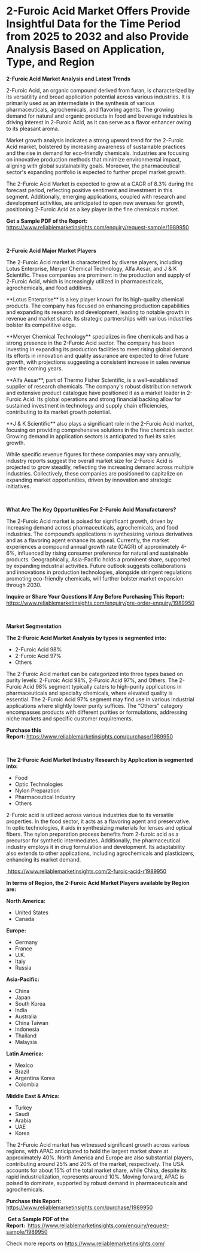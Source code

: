 <p><h1>2-Furoic Acid Market Offers Provide Insightful Data for the Time Period from 2025 to 2032 and also Provide Analysis Based on Application, Type, and Region</h1></p><p><strong>2-Furoic Acid Market Analysis and Latest Trends</strong></p>
<p><p>2-Furoic Acid, an organic compound derived from furan, is characterized by its versatility and broad application potential across various industries. It is primarily used as an intermediate in the synthesis of various pharmaceuticals, agrochemicals, and flavoring agents. The growing demand for natural and organic products in food and beverage industries is driving interest in 2-Furoic Acid, as it can serve as a flavor enhancer owing to its pleasant aroma.</p><p>Market growth analysis indicates a strong upward trend for the 2-Furoic Acid market, bolstered by increasing awareness of sustainable practices and the rise in demand for eco-friendly chemicals. Industries are focusing on innovative production methods that minimize environmental impact, aligning with global sustainability goals. Moreover, the pharmaceutical sector's expanding portfolio is expected to further propel market growth.</p><p>The 2-Furoic Acid Market is expected to grow at a CAGR of 8.3% during the forecast period, reflecting positive sentiment and investment in this segment. Additionally, emerging applications, coupled with research and development activities, are anticipated to open new avenues for growth, positioning 2-Furoic Acid as a key player in the fine chemicals market.</p></p>
<p><strong>Get a Sample PDF of the Report:&nbsp;</strong> <a href="https://www.reliablemarketinsights.com/enquiry/request-sample/1989950?utm_campaign=2636&utm_medium=2&utm_source=Github&utm_content=ia&utm_term=03042025&utm_id=2-furoic-acid">https://www.reliablemarketinsights.com/enquiry/request-sample/1989950</a></p>
<p>&nbsp;</p>
<p><strong>2-Furoic Acid Major Market Players</strong></p>
<p><p>The 2-Furoic Acid market is characterized by diverse players, including Lotus Enterprise, Meryer Chemical Technology, Alfa Aesar, and J & K Scientific. These companies are prominent in the production and supply of 2-Furoic Acid, which is increasingly utilized in pharmaceuticals, agrochemicals, and food additives.</p><p>**Lotus Enterprise** is a key player known for its high-quality chemical products. The company has focused on enhancing production capabilities and expanding its research and development, leading to notable growth in revenue and market share. Its strategic partnerships with various industries bolster its competitive edge.</p><p>**Meryer Chemical Technology** specializes in fine chemicals and has a strong presence in the 2-Furoic Acid sector. The company has been investing in expanding its production facilities to meet rising global demand. Its efforts in innovation and quality assurance are expected to drive future growth, with projections suggesting a consistent increase in sales revenue over the coming years.</p><p>**Alfa Aesar**, part of Thermo Fisher Scientific, is a well-established supplier of research chemicals. The company's robust distribution network and extensive product catalogue have positioned it as a market leader in 2-Furoic Acid. Its global operations and strong financial backing allow for sustained investment in technology and supply chain efficiencies, contributing to its market growth potential.</p><p>**J & K Scientific** also plays a significant role in the 2-Furoic Acid market, focusing on providing comprehensive solutions in the fine chemicals sector. Growing demand in application sectors is anticipated to fuel its sales growth.</p><p>While specific revenue figures for these companies may vary annually, industry reports suggest the overall market size for 2-Furoic Acid is projected to grow steadily, reflecting the increasing demand across multiple industries. Collectively, these companies are positioned to capitalize on expanding market opportunities, driven by innovation and strategic initiatives.</p></p>
<p>&nbsp;</p>
<p><strong>What Are The Key Opportunities For 2-Furoic Acid Manufacturers?</strong></p>
<p><p>The 2-Furoic Acid market is poised for significant growth, driven by increasing demand across pharmaceuticals, agrochemicals, and food industries. The compound’s applications in synthesizing various derivatives and as a flavoring agent enhance its appeal. Currently, the market experiences a compound annual growth rate (CAGR) of approximately 4-6%, influenced by rising consumer preference for natural and sustainable products. Geographically, Asia-Pacific holds a prominent share, supported by expanding industrial activities. Future outlook suggests collaborations and innovations in production technologies, alongside stringent regulations promoting eco-friendly chemicals, will further bolster market expansion through 2030.</p></p>
<p><strong>Inquire or Share Your Questions If Any Before Purchasing This Report:</strong> <a href="https://www.reliablemarketinsights.com/enquiry/pre-order-enquiry/1989950?utm_campaign=2636&utm_medium=2&utm_source=Github&utm_content=ia&utm_term=03042025&utm_id=2-furoic-acid">https://www.reliablemarketinsights.com/enquiry/pre-order-enquiry/1989950</a></p>
<p>&nbsp;</p>
<p><strong>Market Segmentation</strong></p>
<p><strong>The 2-Furoic Acid Market Analysis by types is segmented into:</strong></p>
<p><ul><li>2-Furoic Acid 98%</li><li>2-Furoic Acid 97%</li><li>Others</li></ul></p>
<p><p>The 2-Furoic Acid market can be categorized into three types based on purity levels: 2-Furoic Acid 98%, 2-Furoic Acid 97%, and Others. The 2-Furoic Acid 98% segment typically caters to high-purity applications in pharmaceuticals and specialty chemicals, where elevated quality is essential. The 2-Furoic Acid 97% segment may find use in various industrial applications where slightly lower purity suffices. The "Others" category encompasses products with different purities or formulations, addressing niche markets and specific customer requirements.</p></p>
<p><strong>Purchase this Report:&nbsp;</strong><a href="https://www.reliablemarketinsights.com/purchase/1989950?utm_campaign=2636&utm_medium=2&utm_source=Github&utm_content=ia&utm_term=03042025&utm_id=2-furoic-acid">https://www.reliablemarketinsights.com/purchase/1989950</a></p>
<p>&nbsp;</p>
<p><strong>The 2-Furoic Acid Market Industry Research by Application is segmented into:</strong></p>
<p><ul><li>Food</li><li>Optic Technologies</li><li>Nylon Preparation</li><li>Pharmaceutical Industry</li><li>Others</li></ul></p>
<p><p>2-Furoic acid is utilized across various industries due to its versatile properties. In the food sector, it acts as a flavoring agent and preservative. In optic technologies, it aids in synthesizing materials for lenses and optical fibers. The nylon preparation process benefits from 2-furoic acid as a precursor for synthetic intermediates. Additionally, the pharmaceutical industry employs it in drug formulation and development. Its adaptability also extends to other applications, including agrochemicals and plasticizers, enhancing its market demand.</p></p>
<p><a href="https://www.reliablemarketinsights.com/2-furoic-acid-r1989950?utm_campaign=2636&utm_medium=2&utm_source=Github&utm_content=ia&utm_term=03042025&utm_id=2-furoic-acid">&nbsp;https://www.reliablemarketinsights.com/2-furoic-acid-r1989950</a></p>
<p><strong>In terms of Region, the 2-Furoic Acid Market Players available by Region are:</strong></p>
<p>
    <p> <strong> North America: </strong>
        <ul>
            <li>United States</li>
            <li>Canada</li>
        </ul>
        </p> 
    <p> <strong> Europe: </strong>
        <ul>
            <li>Germany</li>
            <li>France</li>
            <li>U.K.</li>
            <li>Italy</li>
            <li>Russia</li>
        </ul>
        </p> 
    <p> <strong> Asia-Pacific: </strong>
        <ul>
            <li>China</li>
            <li>Japan</li>
            <li>South Korea</li>
            <li>India</li>
            <li>Australia</li>
            <li>China Taiwan</li>
            <li>Indonesia</li>
            <li>Thailand</li>
            <li>Malaysia</li>
        </ul>
        </p> 
    <p> <strong> Latin America: </strong>
        <ul>
            <li>Mexico</li>
            <li>Brazil</li>
            <li>Argentina Korea</li>
            <li>Colombia</li>
        </ul>
        </p> 
    <p> <strong> Middle East & Africa: </strong>
        <ul>
            <li>Turkey</li>
            <li>Saudi</li>
            <li>Arabia</li>
            <li>UAE</li>
            <li>Korea</li>
        </ul>
    </p>
    </p>
<p><p>The 2-Furoic Acid market has witnessed significant growth across various regions, with APAC anticipated to hold the largest market share at approximately 40%. North America and Europe are also substantial players, contributing around 25% and 20% of the market, respectively. The USA accounts for about 15% of the total market share, while China, despite its rapid industrialization, represents around 10%. Moving forward, APAC is poised to dominate, supported by robust demand in pharmaceuticals and agrochemicals.</p></p>
<p><strong>Purchase this Report: </strong><a href="https://www.reliablemarketinsights.com/purchase/1989950?utm_campaign=2636&utm_medium=2&utm_source=Github&utm_content=ia&utm_term=03042025&utm_id=2-furoic-acid">https://www.reliablemarketinsights.com/purchase/1989950</a></p>
<p>&nbsp;<strong>Get a Sample PDF of the Report:&nbsp;&nbsp;</strong><a href="https://www.reliablemarketinsights.com/enquiry/request-sample/1989950?utm_campaign=2636&utm_medium=2&utm_source=Github&utm_content=ia&utm_term=03042025&utm_id=2-furoic-acid">https://www.reliablemarketinsights.com/enquiry/request-sample/1989950</a></p>
<p><strong></strong></p>
<p>Check more reports on <a href="https://www.reliablemarketinsights.com/?utm_campaign=2636&utm_medium=2&utm_source=Github&utm_content=ia&utm_term=03042025&utm_id=2-furoic-acid">https://www.reliablemarketinsights.com/</a></p>